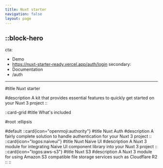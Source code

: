 ```yaml
---
title: Nuxt starter
navigation: false
layout: page
---
```


::block-hero
---
cta:
  - Demo
  - https://nuxt-starter-ready.vercel.app/auth/login
secondary:
  - Documentation
  - /auth
---

#title
Nuxt starter

#description
A kit that provides essential features to quickly get started on your Nuxt 3 project
::


::card-grid
#title
What's included

#root
:ellipsis

#default
  ::card{icon="openmoji:authority"}
  #title
  Nuxt Auth
  #description
  A fairly complete solution to handle authentication for your Nuxt 3 project
  ::
  ::card{icon="logos:naiveui"}
  #title
  Nuxt Naive UI
  #description
  A Nuxt 3 module for integrating Naive UI component library into your Nuxt 3 project
  ::
  ::card{icon="logos:aws-s3"}
  #title
  Nuxt S3
  #description
  A Nuxt 3 module for using Amazon S3 compatible file storage services such as Cloudflare R2
  ::
::
